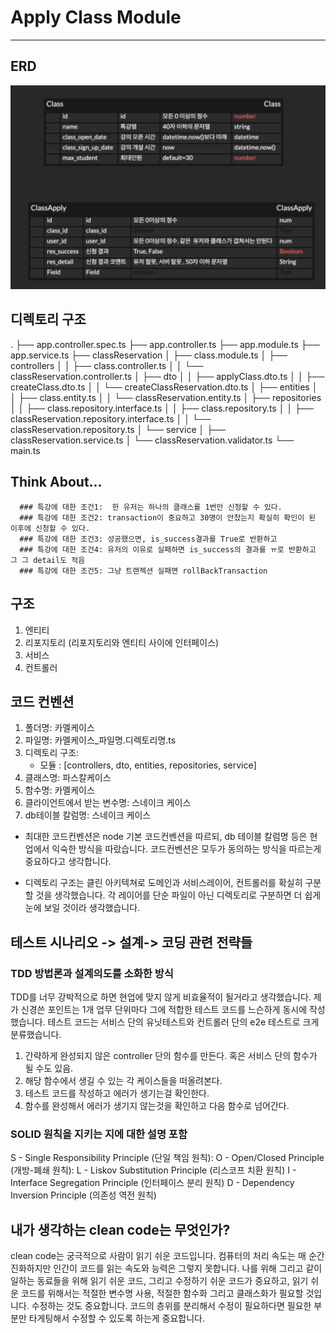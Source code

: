 # Apply Class Module
***

## ERD

![alt text](image.png)

## 디렉토리 구조
.
├── app.controller.spec.ts
├── app.controller.ts
├── app.module.ts
├── app.service.ts
├── classReservation
│   ├── class.module.ts
│   ├── controllers
│   │   ├── class.controller.ts
│   │   └── classReservation.controller.ts
│   ├── dto
│   │   ├── applyClass.dto.ts
│   │   ├── createClass.dto.ts
│   │   └── createClassReservation.dto.ts
│   ├── entities
│   │   ├── class.entity.ts
│   │   └── classReservation.entity.ts
│   ├── repositories
│   │   ├── class.repository.interface.ts
│   │   ├── class.repository.ts
│   │   ├── classReservation.repository.interface.ts
│   │   └── classReservation.repository.ts
│   └── service
│       ├── classReservation.service.ts
│       └── classReservation.validator.ts
└── main.ts
## Think About...

      ### 특강에 대한 조건1:  한 유저는 하나의 클래스를 1번만 신청할 수 있다.
      ### 특강에 대한 조건2: transaction이 중요하고 30명이 안찼는지 확실히 확인이 된 이후에 신청할 수 있다.
      ### 특강에 대한 조건3: 성공했으면, is_success결과를 True로 반환하고
      ### 특강에 대한 조건4: 유저의 이유로 실패하면 is_success의 결과를 ㅠ로 반환하고 그 그 detail도 적음
      ### 특강에 대한 조건5: 그냥 트랜젝션 실패면 rollBackTransaction
      

## 구조

1. 엔티티
2. 리포지토리 (리포지토리와 엔티티 사이에 인터페이스)
3. 서비스
4. 컨트롤러


## 코드 컨벤션

1) 폴더명: 카멜케이스
2) 파일명: 카멜케이스_파일명.디렉토리명.ts
3) 디렉토리 구조:
    - 모듈 : [controllers, dto, entities, repositories, service] 
4) 클래스명: 파스칼케이스
5) 함수명: 카멜케이스
6) 클라이언트에서 받는 변수명: 스네이크 케이스
7) db테이블 칼럼명: 스네이크 케이스

- 최대한 코드컨벤션은 node 기본 코드컨벤션을 따르되, db 테이블 칼럼명 등은 현업에서 익숙한 방식을 따랐습니다. 코드컨벤션은 모두가 동의하는 방식을 따르는게 중요하다고 생각합니다.

- 디렉토리 구조는 클린 아키텍쳐로 도메인과 서비스레이어, 컨트롤러를 확실히 구분할 것을 생각했습니다. 각 레이어를 단순 파일이 아닌 디렉토리로 구분하면 더 쉽게 눈에 보일 것이라 생각했습니다.


## 테스트 시나리오 -> 설계-> 코딩 관련 전략들
### TDD 방법론과 설계의도를 소화한 방식
TDD를 너무 강박적으로 하면 현업에 맞지 않게 비효율적이 될거라고 생각했습니다.
제가 신경쓴 포인트는 1개 업무 단위마다 그에 적합한 테스트 코드를 느슨하게 동시에 작성했습니다.
테스트 코드는 서비스 단의 유닛테스트와 컨트롤러 단의 e2e 테스트로 크게 분류했습니다.
1) 간략하게 완성되지 않은 controller 단의 함수를 만든다. 혹은 서비스 단의 함수가 될 수도 있음.
2) 해당 함수에서 생길 수 있는 각 케이스들을 떠올려본다.
3) 테스트 코드를 작성하고 에러가 생기는걸 확인한다.
4) 함수를 완성해서 에러가 생기지 않는것을 확인하고 다음 함수로 넘어간다. 

### SOLID 원칙을 지키는 지에 대한 설명 포함
S - Single Responsibility Principle (단일 책임 원칙):
O - Open/Closed Principle (개방-폐쇄 원칙):
L - Liskov Substitution Principle (리스코프 치환 원칙)
I - Interface Segregation Principle (인터페이스 분리 원칙)
D - Dependency Inversion Principle (의존성 역전 원칙)

## 내가 생각하는 clean code는 무엇인가?
clean code는 궁극적으로 사람이 읽기 쉬운 코드입니다.
컴퓨터의 처리 속도는 매 순간 진화하지만 인간이 코드를 읽는 속도와 능력은 그렇지 못합니다.
나를 위해 그리고 같이 일하는 동료들을 위해 읽기 쉬운 코드, 그리고 수정하기 쉬운 코드가 중요하고, 
읽기 쉬운 코드를 위해서는 적절한 변수명 사용, 적절한 함수화 그리고 클래스화가 필요할 것입니다.
수정하는 것도 중요합니다. 코드의 층위를 분리해서 수정이 필요하다면 필요한 부분만 타게팅해서 수정할 수 있도록 하는게 중요합니다.
